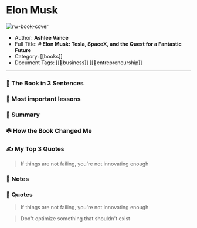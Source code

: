 
# Elon Musk

![rw-book-cover](https://i.gr-assets.com/images/S/compressed.photo.goodreads.com/books/1518291452l/25541028.jpg)

- Author: **Ashlee Vance**
- Full Title: **# Elon Musk: Tesla, SpaceX, and the Quest for a Fantastic Future**
- Category: [[books]]
- Document Tags: [[💼business]] [[💎entrepreneurship]] 
---
### 🚀 The Book in 3 Sentences

### 🎨 Most important lessons

### 📒 Summary

### ☘️ How the Book Changed Me

### ✍️ My Top 3 Quotes
> If things are not failing, you're not innovating enough

### 📝 Notes

### 📜 Quotes

> If things are not failing, you're not innovating enough

> Don't optimize something that shouldn't exist